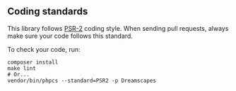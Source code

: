 ## Coding standards

This library follows [PSR-2](http://www.php-fig.org/psr/psr-2) coding style. When sending pull requests, always make sure your code follows this standard.

To check your code, run:
```
composer install
make lint
# Or...
vendor/bin/phpcs --standard=PSR2 -p Dreamscapes
```
